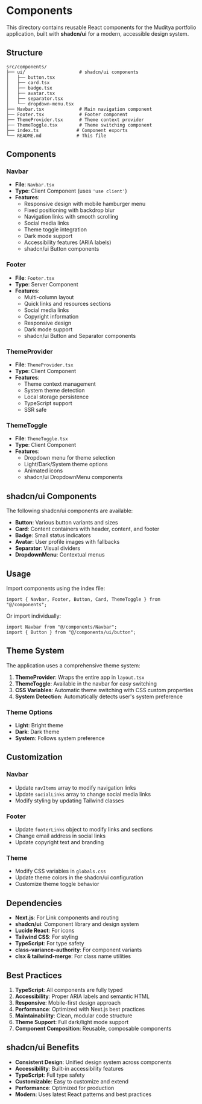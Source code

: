 # Components

This directory contains reusable React components for the Muditya portfolio application, built with **shadcn/ui** for a modern, accessible design system.

## Structure

```
src/components/
├── ui/                    # shadcn/ui components
│   ├── button.tsx
│   ├── card.tsx
│   ├── badge.tsx
│   ├── avatar.tsx
│   ├── separator.tsx
│   └── dropdown-menu.tsx
├── Navbar.tsx             # Main navigation component
├── Footer.tsx             # Footer component
├── ThemeProvider.tsx      # Theme context provider
├── ThemeToggle.tsx        # Theme switching component
├── index.ts              # Component exports
└── README.md             # This file
```

## Components

### Navbar
- **File**: `Navbar.tsx`
- **Type**: Client Component (uses `'use client'`)
- **Features**:
  - Responsive design with mobile hamburger menu
  - Fixed positioning with backdrop blur
  - Navigation links with smooth scrolling
  - Social media links
  - Theme toggle integration
  - Dark mode support
  - Accessibility features (ARIA labels)
  - shadcn/ui Button components

### Footer
- **File**: `Footer.tsx`
- **Type**: Server Component
- **Features**:
  - Multi-column layout
  - Quick links and resources sections
  - Social media links
  - Copyright information
  - Responsive design
  - Dark mode support
  - shadcn/ui Button and Separator components

### ThemeProvider
- **File**: `ThemeProvider.tsx`
- **Type**: Client Component
- **Features**:
  - Theme context management
  - System theme detection
  - Local storage persistence
  - TypeScript support
  - SSR safe

### ThemeToggle
- **File**: `ThemeToggle.tsx`
- **Type**: Client Component
- **Features**:
  - Dropdown menu for theme selection
  - Light/Dark/System theme options
  - Animated icons
  - shadcn/ui DropdownMenu components

## shadcn/ui Components

The following shadcn/ui components are available:

- **Button**: Various button variants and sizes
- **Card**: Content containers with header, content, and footer
- **Badge**: Small status indicators
- **Avatar**: User profile images with fallbacks
- **Separator**: Visual dividers
- **DropdownMenu**: Contextual menus

## Usage

Import components using the index file:

```tsx
import { Navbar, Footer, Button, Card, ThemeToggle } from "@/components";
```

Or import individually:

```tsx
import Navbar from "@/components/Navbar";
import { Button } from "@/components/ui/button";
```

## Theme System

The application uses a comprehensive theme system:

1. **ThemeProvider**: Wraps the entire app in `layout.tsx`
2. **ThemeToggle**: Available in the navbar for easy switching
3. **CSS Variables**: Automatic theme switching with CSS custom properties
4. **System Detection**: Automatically detects user's system preference

### Theme Options
- **Light**: Bright theme
- **Dark**: Dark theme
- **System**: Follows system preference

## Customization

### Navbar
- Update `navItems` array to modify navigation links
- Update `socialLinks` array to change social media links
- Modify styling by updating Tailwind classes

### Footer
- Update `footerLinks` object to modify links and sections
- Change email address in social links
- Update copyright text and branding

### Theme
- Modify CSS variables in `globals.css`
- Update theme colors in the shadcn/ui configuration
- Customize theme toggle behavior

## Dependencies

- **Next.js**: For Link components and routing
- **shadcn/ui**: Component library and design system
- **Lucide React**: For icons
- **Tailwind CSS**: For styling
- **TypeScript**: For type safety
- **class-variance-authority**: For component variants
- **clsx & tailwind-merge**: For class name utilities

## Best Practices

1. **TypeScript**: All components are fully typed
2. **Accessibility**: Proper ARIA labels and semantic HTML
3. **Responsive**: Mobile-first design approach
4. **Performance**: Optimized with Next.js best practices
5. **Maintainability**: Clean, modular code structure
6. **Theme Support**: Full dark/light mode support
7. **Component Composition**: Reusable, composable components

## shadcn/ui Benefits

- **Consistent Design**: Unified design system across components
- **Accessibility**: Built-in accessibility features
- **TypeScript**: Full type safety
- **Customizable**: Easy to customize and extend
- **Performance**: Optimized for production
- **Modern**: Uses latest React patterns and best practices 